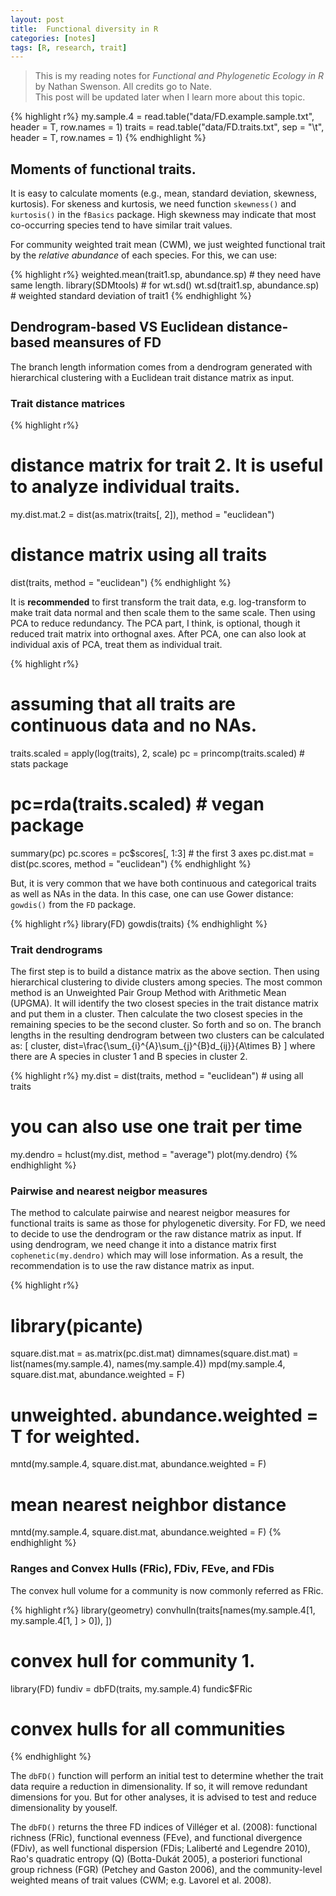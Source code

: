 ```yaml
---
layout: post
title:  Functional diversity in R
categories: [notes]
tags: [R, research, trait]
---
```


>This is my reading notes for *Functional and Phylogenetic Ecology in R* by Nathan Swenson. All credits go to Nate.  
This post will be updated later when I learn more about this topic.

{% highlight r%}
my.sample.4 = read.table("data/FD.example.sample.txt", header = T, row.names = 1)
traits = read.table("data/FD.traits.txt", sep = "\t", header = T, row.names = 1)
{% endhighlight %}

## Moments of functional traits.
It is easy to calculate moments (e.g., mean, standard deviation, skewness, kurtosis). For skeness and kurtosis, we need function `skewness()` and `kurtosis()` in the `fBasics` package. High skewness may indicate that most co-occurring species tend to have similar trait values.

For community weighted trait mean (CWM), we just weighted functional trait by the *relative abundance* of each species. For this, we can use:

{% highlight r%}
weighted.mean(trait1.sp, abundance.sp)  # they need have same length.
library(SDMtools)  # for wt.sd()
wt.sd(trait1.sp, abundance.sp)  # weighted standard deviation of trait1
{% endhighlight %}

## Dendrogram-based VS Euclidean distance-based meansures of FD

The branch length information comes from a dendrogram generated with hierarchical clustering with a Euclidean trait distance matrix as input.

### Trait distance matrices

{% highlight r%}
# distance matrix for trait 2. It is useful to analyze individual traits.
my.dist.mat.2 = dist(as.matrix(traits[, 2]), method = "euclidean")
# distance matrix using all traits
dist(traits, method = "euclidean")
{% endhighlight %}

It is **recommended** to first transform the trait data, e.g. log-transform to make trait data normal and then scale them to the same scale. Then using PCA to reduce redundancy. The PCA part, I think, is optional, though it reduced trait matrix into orthognal axes. After PCA, one can also look at individual axis of PCA, treat them as individual trait.

{% highlight r%}
# assuming that all traits are continuous data and no NAs.
traits.scaled = apply(log(traits), 2, scale)
pc = princomp(traits.scaled)  # stats package
# pc=rda(traits.scaled) # vegan package
summary(pc)
pc.scores = pc$scores[, 1:3]  # the first 3 axes
pc.dist.mat = dist(pc.scores, method = "euclidean")
{% endhighlight %}

But, it is very common that we have both continuous and categorical traits as well as NAs in the data. In this case, one can use Gower distance: `gowdis()` from the `FD` package.

{% highlight r%}
library(FD)
gowdis(traits)
{% endhighlight %}

### Trait dendrograms

The first step is to build a distance matrix as the above section. Then using hierarchical clustering to divide clusters among species. The most common method is an Unweighted Pair Group Method with Arithmetic Mean (UPGMA). It will identify the two closest species in the trait distance matrix and put them in a cluster. Then calculate the two closest species in the remaining species to be the second cluster. So forth and so on. The branch lengths in the resulting dendrogram between two clusters can be calculated as:
\[
cluster\, dist=\frac{\sum_{i}^{A}\sum_{j}^{B}d_{ij}}{A\times B}
\]
where there are A species in cluster 1 and B species in cluster 2.

{% highlight r%}
my.dist = dist(traits, method = "euclidean")  # using all traits
# you can also use one trait per time
my.dendro = hclust(my.dist, method = "average")
plot(my.dendro)
{% endhighlight %}

### Pairwise and nearest neigbor measures

The method to calculate pairwise and nearest neigbor measures for functional traits is same as those for phylogenetic diversity. For FD, we need to decide to use the dendrogram or the raw distance matrix as input. If using dendrogram, we need change it into a distance matrix first `cophenetic(my.dendro)` which may will lose information. As a result, the recommendation is to use the raw distance matrix as input.

{% highlight r%}
# library(picante)
square.dist.mat = as.matrix(pc.dist.mat)
dimnames(square.dist.mat) = list(names(my.sample.4), names(my.sample.4))
mpd(my.sample.4, square.dist.mat, abundance.weighted = F)
# unweighted. abundance.weighted = T for weighted.
mntd(my.sample.4, square.dist.mat, abundance.weighted = F)
# mean nearest neighbor distance
mntd(my.sample.4, square.dist.mat, abundance.weighted = F)
{% endhighlight %}

### Ranges and Convex Hulls (FRic), FDiv, FEve, and FDis
The convex hull volume for a community is now commonly referred as FRic.

{% highlight r%}
library(geometry)
convhulln(traits[names(my.sample.4[1, my.sample.4[1, ] > 0]), ])
# convex hull for community 1.
library(FD)
fundiv = dbFD(traits, my.sample.4)
fundic$FRic
# convex hulls for all communities
{% endhighlight %}

The `dbFD()` function will perform an initial test to determine whether the trait data require a reduction in dimensionality. If so, it will remove redundant dimensions for you. But for other analyses, it is advised to test and reduce dimensionality by youself.

The `dbFD()` returns the three FD indices of Villéger et al. (2008): functional richness (FRic), functional evenness (FEve), and functional divergence (FDiv), as well functional dispersion (FDis; Laliberté and Legendre 2010), Rao's quadratic entropy (Q) (Botta-Dukát 2005), a posteriori functional group richness (FGR) (Petchey and Gaston 2006), and the community-level weighted means of trait values (CWM; e.g. Lavorel et al. 2008). 